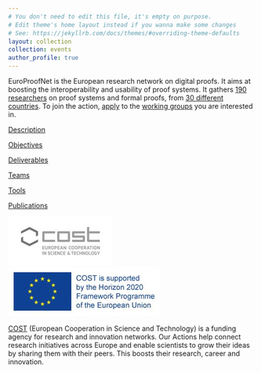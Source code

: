 ```yaml
---
# You don't need to edit this file, it's empty on purpose.
# Edit theme's home layout instead if you wanna make some changes
# See: https://jekyllrb.com/docs/themes/#overriding-theme-defaults
layout: collection
collection: events
author_profile: true
---
```


EuroProofNet is the European research network on digital proofs. It
aims at boosting the interoperability and usability of proof
systems. It gathers [190 researchers](../teams) on proof systems and
formal proofs, from [30 different countries](../teams). To join the action,
[apply](https://e-services.cost.eu/action/CA20111/working-groups/apply)
to the [working groups](../wg) you are interested in.

[Description](../description)

[Objectives](../objectives)

[Deliverables](../deliverables)

[Teams](../teams)

[Tools](../tools)

[Publications](../publications)

[![COST](/assets/images/COST_LOGO_rgb_highresolution_height100.jpg)](https://www.cost.eu/)
[![COST](/assets/images/COST-H2020-acknowledgement-4lines_height100.jpg)](https://ec.europa.eu/programmes/horizon2020/)

[COST](https://www.cost.eu/) (European Cooperation in Science and
Technology) is a funding agency for research and innovation
networks. Our Actions help connect research initiatives across Europe
and enable scientists to grow their ideas by sharing them with their
peers. This boosts their research, career and innovation.
